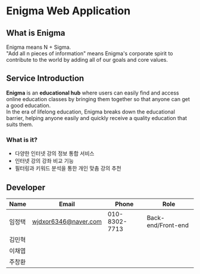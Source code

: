 # Enigma Web Application

## What is __Enigma__
Enigma means N + Sigma.     
"Add all n pieces of information" means Enigma's corporate spirit to contribute to the world by adding all of our goals and core values.    

## Service Introduction
__Enigma__ is an __educational hub__ where users can easily find and access online education classes by bringing them together so that anyone can get a good education.    
In the era of lifelong education, Enigma breaks down the educational barrier, helping anyone easily and quickly receive a quality education that suits them. 

### What is it?
+ 다양한 인터넷 강의 정보 통합 서비스
+ 인터넷 강의 강좌 비교 기능
+ 필터링과 키워드 분석을 통한 개인 맞춤 강의 추천


## Developer

|Name|Email|Phone|Role|
|----|-----|-----|----|
|임정택|wjdxor6346@naver.com|010-8302-7713|Back-end/Front-end|
|김민혁|                   |                   |
|이채엽|                    |                    |
|주창환|                    |                    |
